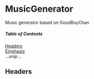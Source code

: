 # MusicGenerator
Music generator based on GoodBoyChan

##### Table of Contents  
[Headers](#headers)  
[Emphasis](#emphasis)  
...snip...    
<a name="headers"/>
## Headers
